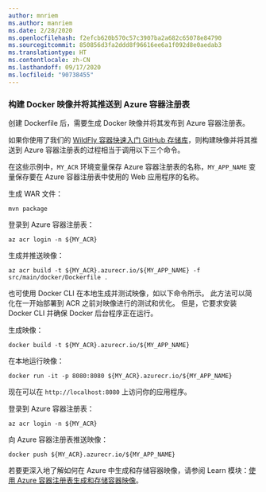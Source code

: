 ```yaml
---
author: mnriem
ms.author: manriem
ms.date: 2/28/2020
ms.openlocfilehash: f2efcb620b570c57c3907ba2a682c65078e84790
ms.sourcegitcommit: 850856d3fa2ddd8f96616ee6a1f092d8e0aedab3
ms.translationtype: HT
ms.contentlocale: zh-CN
ms.lasthandoff: 09/17/2020
ms.locfileid: "90738455"
---
```

### <a name="build-and-push-the-docker-image-to-azure-container-registry"></a>构建 Docker 映像并将其推送到 Azure 容器注册表

创建 Dockerfile 后，需要生成 Docker 映像并将其发布到 Azure 容器注册表。

如果你使用了我们的 [WildFly 容器快速入门 GitHub 存储库](https://github.com/Azure/wildfly-container-quickstart)，则构建映像并将其推送到 Azure 容器注册表的过程相当于调用以下三个命令。

在这些示例中，`MY_ACR` 环境变量保存 Azure 容器注册表的名称，`MY_APP_NAME` 变量保存要在 Azure 容器注册表中使用的 Web 应用程序的名称。

生成 WAR 文件：

```shell
mvn package
```

登录到 Azure 容器注册表：

```shell
az acr login -n ${MY_ACR}
```

生成并推送映像：

```shell
az acr build -t ${MY_ACR}.azurecr.io/${MY_APP_NAME} -f src/main/docker/Dockerfile .
```

也可使用 Docker CLI 在本地生成并测试映像，如以下命令所示。 此方法可以简化在一开始部署到 ACR 之前对映像进行的测试和优化。 但是，它要求安装 Docker CLI 并确保 Docker 后台程序正在运行。

生成映像：

```shell
docker build -t ${MY_ACR}.azurecr.io/${MY_APP_NAME}
```

在本地运行映像：

```shell
docker run -it -p 8080:8080 ${MY_ACR}.azurecr.io/${MY_APP_NAME}
```

现在可以在 `http://localhost:8080` 上访问你的应用程序。

登录到 Azure 容器注册表：

```shell
az acr login -n ${MY_ACR}
```

向 Azure 容器注册表推送映像：

```shell
docker push ${MY_ACR}.azurecr.io/${MY_APP_NAME}
```

若要更深入地了解如何在 Azure 中生成和存储容器映像，请参阅 Learn 模块：[使用 Azure 容器注册表生成和存储容器映像](/learn/modules/build-and-store-container-images/)。
